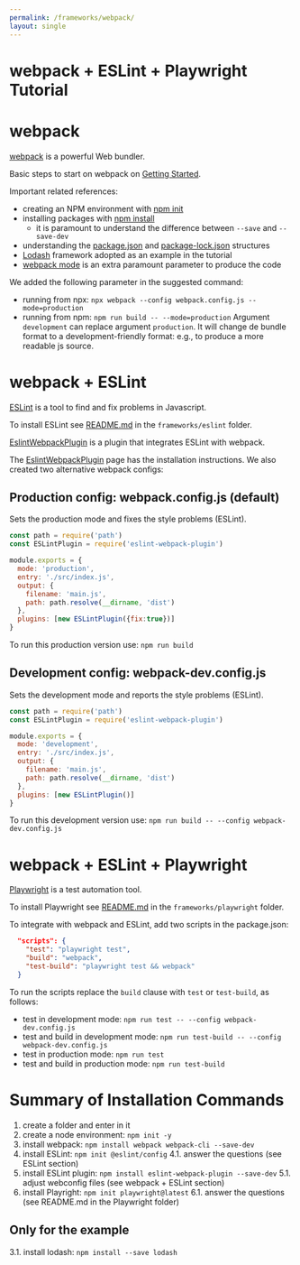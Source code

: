 ```yaml
---
permalink: /frameworks/webpack/
layout: single
---
```


webpack + ESLint + Playwright Tutorial
======================================

# webpack

[webpack](https://webpack.js.org/) is a powerful Web bundler.

Basic steps to start on webpack on [Getting Started](https://webpack.js.org/guides/getting-started).

Important related references:
* creating an NPM environment with [npm init](https://docs.npmjs.com/cli/v9/commands/npm-init)
* installing packages with [npm install](https://docs.npmjs.com/cli/v9/commands/npm-install)
  * it is paramount to understand the difference between `--save` and `--save-dev`
* understanding the [package.json](https://docs.npmjs.com/cli/v9/configuring-npm/package-json) and [package-lock.json](https://docs.npmjs.com/cli/v9/configuring-npm/package-lock-json) structures
* [Lodash](https://lodash.com/) framework adopted as an example in the tutorial
* [webpack mode](https://webpack.js.org/configuration/mode/) is an extra paramount parameter to produce the code

We added the following parameter in the suggested command:
* running from npx: `npx webpack --config webpack.config.js --mode=production`
* running from npm: `npm run build -- --mode=production`
Argument `development` can replace argument `production`. It will change de bundle format to a development-friendly format: e.g., to produce a more readable js source.

# webpack + ESLint

[ESLint](https://eslint.org/) is a tool to find and fix problems in Javascript.

To install ESLint see [README.md](../eslint/README.md) in the `frameworks/eslint` folder.

[EslintWebpackPlugin](https://www.npmjs.com/package/eslint-webpack-plugin) is a plugin that integrates ESLint with webpack.

The [EslintWebpackPlugin](https://www.npmjs.com/package/eslint-webpack-plugin) page has the installation instructions. We also created two alternative webpack configs:

## Production config: webpack.config.js (default)

Sets the production mode and fixes the style problems (ESLint).

~~~js
const path = require('path')
const ESLintPlugin = require('eslint-webpack-plugin')

module.exports = {
  mode: 'production',
  entry: './src/index.js',
  output: {
    filename: 'main.js',
    path: path.resolve(__dirname, 'dist')
  },
  plugins: [new ESLintPlugin({fix:true})]
}
~~~

To run this production version use: `npm run build`

## Development config: webpack-dev.config.js

Sets the development mode and reports the style problems (ESLint).

~~~js
const path = require('path')
const ESLintPlugin = require('eslint-webpack-plugin')

module.exports = {
  mode: 'development',
  entry: './src/index.js',
  output: {
    filename: 'main.js',
    path: path.resolve(__dirname, 'dist')
  },
  plugins: [new ESLintPlugin()]
}
~~~

To run this development version use: `npm run build -- --config webpack-dev.config.js`

# webpack + ESLint + Playwright

[Playwright](https://playwright.dev/) is a test automation tool.

To install Playwright see [README.md](../playwright/README.md) in the `frameworks/playwright` folder.

To integrate with webpack and ESLint, add two scripts in the package.json:

~~~json
  "scripts": {
    "test": "playwright test",
    "build": "webpack",
    "test-build": "playwright test && webpack"
  }
~~~

To run the scripts replace the `build` clause with `test` or `test-build`, as follows:
* test in development mode: `npm run test -- --config webpack-dev.config.js`
* test and build in development mode: `npm run test-build -- --config webpack-dev.config.js`
* test in production mode: `npm run test`
* test and build in production mode: `npm run test-build`

# Summary of Installation Commands

1. create a folder and enter in it
2. create a node environment: `npm init -y`
3. install webpack: `npm install webpack webpack-cli --save-dev`
4. install ESLint: `npm init @eslint/config`
  4.1. answer the questions (see ESLint section)
5. install ESLint plugin: `npm install eslint-webpack-plugin --save-dev`
  5.1. adjust webconfig files (see webpack + ESLint section)
6. install Playright: `npm init playwright@latest`
  6.1. answer the questions (see README.md in the Playwright folder)

## Only for the example
3.1. install lodash: `npm install --save lodash`